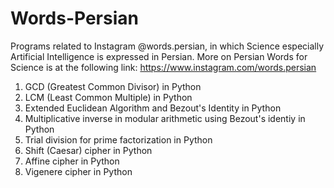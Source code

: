 # Words-Persian 
Programs related to Instagram @words.persian, in which Science especially Artificial Intelligence is expressed in Persian. More on Persian Words for Science is at the following link:
https://www.instagram.com/words.persian

1) GCD (Greatest Common Divisor) in Python
2) LCM (Least Common Multiple) in Python
3) Extended Euclidean Algorithm and Bezout's Identity in Python
4) Multiplicative inverse in modular arithmetic using Bezout's identiy in Python 
5) Trial division for prime factorization in Python
6) Shift (Caesar) cipher in Python
7) Affine cipher in Python
8) Vigenere cipher in Python
